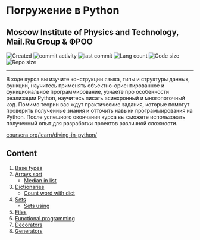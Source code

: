 # Погружение в Python

Moscow Institute of Physics and Technology, Mail.Ru Group & ФРОО
------

![Created](https://img.shields.io/date/1553066760.svg)
![commit activity](https://img.shields.io/github/commit-activity/m/Searge/DiveinPython.svg)
![last commit](https://img.shields.io/github/last-commit/Searge/DiveinPython.svg)
![Lang count](https://img.shields.io/github/languages/count/Searge/DiveinPython.svg)
![Code size](https://img.shields.io/github/languages/code-size/Searge/DiveinPython.svg)
![Repo size](https://img.shields.io/github/repo-size/Searge/DiveinPython.svg)
***

В ходе курса вы изучите конструкции языка, типы и структуры данных, функции, научитесь применять объектно-ориентированное и функциональное программирование, узнаете про особенности реализации Python, научитесь писать асинхронный и многопоточный код. Помимо теории вас ждут практические задания, которые помогут проверить полученные знания и отточить навыки программирования на Python. После успешного окончания курса вы сможете использовать полученный опыт для разработки проектов различной сложности.

[coursera.org/learn/diving-in-python/](https://www.coursera.org/learn/diving-in-python/)

## Content
1. [Base types](https://nbviewer.jupyter.org/github/Searge/DiveinPython/blob/master/w_1/base_types.ipynb)
2. [Arrays sort](https://nbviewer.jupyter.org/github/Searge/DiveinPython/blob/master/w_2/arrays.ipynb)
	- [Median in list](https://nbviewer.jupyter.org/github/Searge/DiveinPython/blob/master/w_2/median.ipynb)
3. [Dictionaries](https://nbviewer.jupyter.org/github/Searge/DiveinPython/blob/master/w_2/dict.ipynb)
	- [Count word with dict](https://nbviewer.jupyter.org/github/Searge/DiveinPython/blob/master/w_2/zen.ipynb)
4. [Sets](https://nbviewer.jupyter.org/github/Searge/DiveinPython/blob/master/w_2/sets.ipynb)
	- [Sets using](https://nbviewer.jupyter.org/github/Searge/DiveinPython/blob/master/w_2/random10.ipynb)
5. [Files](https://github.com/Searge/DiveinPython/blob/master/w_2/files.ipynb)
6. [Functional programming](https://nbviewer.jupyter.org/github/Searge/DiveinPython/blob/master/w_2/functional.ipynb)
7. [Decorators](https://nbviewer.jupyter.org/github/Searge/DiveinPython/blob/master/w_2/decorators.ipynb)
8. [Generators](https://nbviewer.jupyter.org/github/Searge/DiveinPython/blob/master/w_2/generators.ipynb)